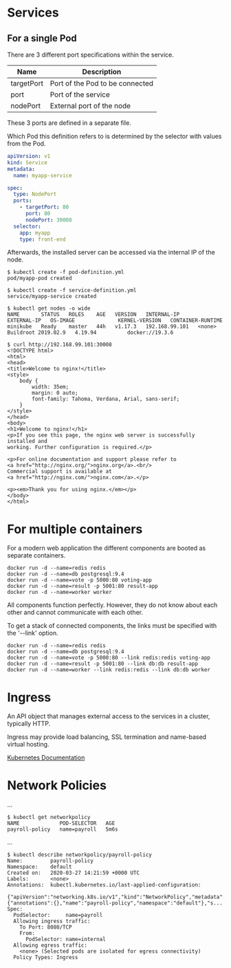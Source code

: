 # Services

## For a single Pod

There are 3 different port specifications within the service.

| Name          | Description                      |
| ------------- | -------------------------------- |
| targetPort    | Port of the Pod to be connected  |
| port          | Port of the service              |
| nodePort      | External port of the node        |

These 3 ports are defined in a separate file.

Which Pod this definition refers to is determined by the selector with values from the Pod.

```yaml
apiVersion: v1
kind: Service
metadata:
  name: myapp-service

spec:
  type: NodePort
  ports:
    - targetPort: 80
      port: 80
      nodePort: 30008
  selector:
    app: myapp
    type: front-end
```

Afterwards, the installed server can be accessed via the internal IP of the node.

```console
$ kubectl create -f pod-definition.yml 
pod/myapp-pod created

$ kubectl create -f service-definition.yml
service/myapp-service created

$ kubectl get nodes -o wide
NAME       STATUS   ROLES    AGE   VERSION   INTERNAL-IP      EXTERNAL-IP   OS-IMAGE              KERNEL-VERSION   CONTAINER-RUNTIME
minikube   Ready    master   44h   v1.17.3   192.168.99.101   <none>        Buildroot 2019.02.9   4.19.94          docker://19.3.6

$ curl http://192.168.99.101:30008
<!DOCTYPE html>
<html>
<head>
<title>Welcome to nginx!</title>
<style>
    body {
        width: 35em;
        margin: 0 auto;
        font-family: Tahoma, Verdana, Arial, sans-serif;
    }
</style>
</head>
<body>
<h1>Welcome to nginx!</h1>
<p>If you see this page, the nginx web server is successfully installed and
working. Further configuration is required.</p>

<p>For online documentation and support please refer to
<a href="http://nginx.org/">nginx.org</a>.<br/>
Commercial support is available at
<a href="http://nginx.com/">nginx.com</a>.</p>

<p><em>Thank you for using nginx.</em></p>
</body>
</html>
```

# For multiple containers

For a modern web application the different components are booted as separate containers.

```console
docker run -d --name=redis redis
docker run -d --name=db postgresql:9.4
docker run -d --name=vote -p 5000:80 voting-app
docker run -d --name=result -p 5001:80 result-app
docker run -d --name=worker worker
```

All components function perfectly. However, they do not know about each other and cannot communicate with each other.

To get a stack of connected components, the links must be specified with the '--link' option.

```console
docker run -d --name=redis redis
docker run -d --name=db postgresql:9.4
docker run -d --name=vote -p 5000:80 --link redis:redis voting-app
docker run -d --name=result -p 5001:80 --link db:db result-app
docker run -d --name=worker --link redis:redis --link db:db worker
```

# Ingress

An API object that manages external access to the services in a cluster, typically HTTP.

Ingress may provide load balancing, SSL termination and name-based virtual hosting.

[Kubernetes Documentation](https://kubernetes.io/docs/concepts/services-networking/ingress/)

# Network Policies

...

```console
$ kubectl get networkpolicy
NAME             POD-SELECTOR   AGE
payroll-policy   name=payroll   5m6s
```

...

```console
$ kubectl describe networkpolicy/payroll-policy
Name:         payroll-policy
Namespace:    default
Created on:   2020-03-27 14:21:59 +0000 UTC
Labels:       <none>
Annotations:  kubectl.kubernetes.io/last-applied-configuration:
                {"apiVersion":"networking.k8s.io/v1","kind":"NetworkPolicy","metadata":{"annotations":{},"name":"payroll-policy","namespace":"default"},"s...
Spec:
  PodSelector:     name=payroll
  Allowing ingress traffic:
    To Port: 8080/TCP
    From:
      PodSelector: name=internal
  Allowing egress traffic:
    <none> (Selected pods are isolated for egress connectivity)
  Policy Types: Ingress
```